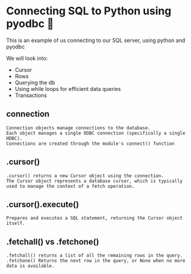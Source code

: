 # Connecting SQL to Python using pyodbc :bread:

This is an example of us connecting to our SQL server, using python and pyodbc

We will look into:
- Cursor
- Rows
- Querying the db
- Using while loops for efficient data queries
- Transactions

## connection
    Connection objects manage connections to the database. 
    Each object manages a single ODBC connection (specifically a single HDBC).
    Connections are created through the module's connect() function

## .cursor()
    .cursor() returns a new Cursor object using the connection.
    The Cursor object represents a database cursor, which is typically used to manage the context of a fetch operation.

## .cursor().execute()
    Prepares and executes a SQL statement, returning the Cursor object itself. 

## .fetchall() vs .fetchone()
    .fetchall() returns a list of all the remaining rows in the query.
    .fetchone() Returns the next row in the query, or None when no more data is available.
 